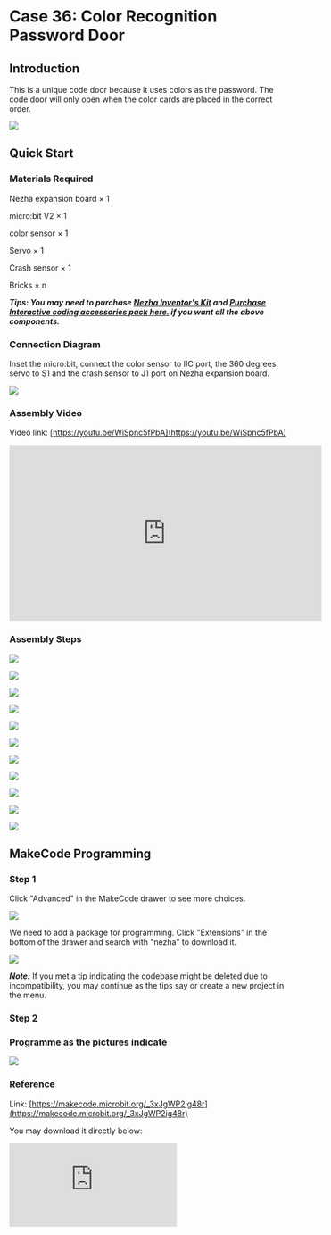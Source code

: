 ﻿# Case 36: Color Recognition Password Door

## Introduction

This is a unique code door because it uses colors as the password. The code door will only open when the color cards are placed in the correct order.

![](https://wiki-media-ef.oss-cn-hongkong.aliyuncs.com//images/case_36_01.png)

## Quick Start


### Materials Required


Nezha expansion board × 1

micro:bit V2 × 1

color sensor  × 1

Servo  × 1

Crash sensor  × 1

Bricks × n

***Tips: You may need to purchase [Nezha Inventor's Kit](https://www.elecfreaks.com/nezha-inventor-s-kit-for-micro-bit-without-micro-bit-board.html) and [Purchase Interactive coding accessories pack here.](https://shop.elecfreaks.com/products/elecfreaks-interactive-coding-accessories-pack?_pos=1&_sid=c75dad35f&_ss=r) if you want all the above components.***



### Connection Diagram

Inset the micro:bit, connect the color sensor to IIC port, the 360 degrees servo to S1 and the crash sensor to J1 port on Nezha expansion board.


![](https://wiki-media-ef.oss-cn-hongkong.aliyuncs.com//images/case_36_03.png)



### Assembly Video


Video link: [https://youtu.be/WiSpnc5fPbA](https://youtu.be/WiSpnc5fPbA)

<iframe width="560" height="315" src="https://www.youtube.com/embed/WiSpnc5fPbA" title="YouTube video player" frameborder="0" allow="accelerometer; autoplay; clipboard-write; encrypted-media; gyroscope; picture-in-picture" allowfullscreen></iframe>

### Assembly Steps

![](https://wiki-media-ef.oss-cn-hongkong.aliyuncs.com//images/case_step_36_01.png)

![](https://wiki-media-ef.oss-cn-hongkong.aliyuncs.com//images/case_step_36_02.png)

![](https://wiki-media-ef.oss-cn-hongkong.aliyuncs.com//images/case_step_36_03.png)

![](https://wiki-media-ef.oss-cn-hongkong.aliyuncs.com//images/case_step_36_04.png)

![](https://wiki-media-ef.oss-cn-hongkong.aliyuncs.com//images/case_step_36_05.png)

![](https://wiki-media-ef.oss-cn-hongkong.aliyuncs.com//images/case_step_36_06.png)

![](https://wiki-media-ef.oss-cn-hongkong.aliyuncs.com//images/case_step_36_07.png)

![](https://wiki-media-ef.oss-cn-hongkong.aliyuncs.com//images/case_step_36_08.png)

![](https://wiki-media-ef.oss-cn-hongkong.aliyuncs.com//images/case_step_36_09.png)

![](https://wiki-media-ef.oss-cn-hongkong.aliyuncs.com//images/case_step_36_10.png)

![](https://wiki-media-ef.oss-cn-hongkong.aliyuncs.com//images/case_step_36_11.png)


## MakeCode Programming



### Step 1


Click "Advanced" in the MakeCode drawer to see more choices.

![](https://wiki-media-ef.oss-cn-hongkong.aliyuncs.com//images/case_01_10.png)




We need to add a package for programming. Click "Extensions" in the bottom of the drawer and search with "nezha" to download it.

![](https://wiki-media-ef.oss-cn-hongkong.aliyuncs.com//images/case_03_09.png)

***Note:*** If you met a tip indicating the codebase might be deleted due to incompatibility, you may continue as the tips say or create a new project in the menu.

### Step 2

### Programme as the pictures indicate


![](https://wiki-media-ef.oss-cn-hongkong.aliyuncs.com//images/case_36_10.png)



### Reference

Link: [https://makecode.microbit.org/_3xJgWP2ig48r](https://makecode.microbit.org/_3xJgWP2ig48r)

You may download it directly below:

<div
    style={{
        position: 'relative',
        paddingBottom: '60%',
        overflow: 'hidden',
    }}
>
    <iframe
        src="https://makecode.microbit.org/_3xJgWP2ig48r"
        frameborder="0"
        sandbox="allow-popups allow-forms allow-scripts allow-same-origin"
        style={{
            position: 'absolute',
            width: '100%',
            height: '100%',
        }}
    />
</div>


### Result
Sending the passwords via the colors, press the crash sensor to confirm after you choose the colors ready, the door would open if the two passwords are correct or the micro:bit displays "x" and the program reruns.

![](https://wiki-media-ef.oss-cn-hongkong.aliyuncs.com//images/case-gif-36.gif)
